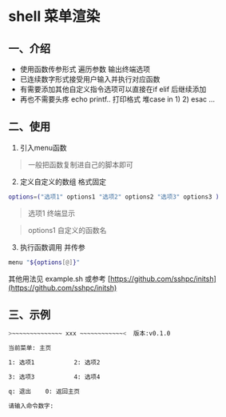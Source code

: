 # shell 菜单渲染
## 一、介绍


* 使用函数传参形式 遍历参数 输出终端选项
* 已连续数字形式接受用户输入并执行对应函数
* 有需要添加其他自定义指令选项可以直接在if elif 后继续添加
* 再也不需要头疼 echo printf.. 打印格式 堆case in 1) 2) esac ...

## 二、使用

1. 引入menu函数
> 一般把函数复制进自己的脚本即可
2. 定义自定义的数组 格式固定
```sh
options=("选项1" options1 "选项2" options2 "选项3" options3 )
```
>选项1 终端显示

>options1  自定义的函数名

3. 执行函数调用 并传参
```sh
menu "${options[@]}"
```

其他用法见 example.sh
或参考 [https://github.com/sshpc/initsh](https://github.com/sshpc/initsh)


## 三、示例

```sh
>~~~~~~~~~~~~~~ xxx ~~~~~~~~~~~~<  版本:v0.1.0

当前菜单: 主页 

1: 选项1           2: 选项2

3: 选项3           4: 选项4

q: 退出    0: 返回主页

请输入命令数字: 
```
